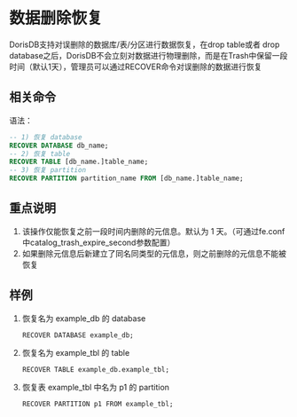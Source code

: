# 数据删除恢复

DorisDB支持对误删除的数据库/表/分区进行数据恢复，在drop table或者 drop database之后，DorisDB不会立刻对数据进行物理删除，而是在Trash中保留一段时间（默认1天），管理员可以通过RECOVER命令对误删除的数据进行恢复

## 相关命令

语法：

~~~sql
-- 1) 恢复 database
RECOVER DATABASE db_name;
-- 2) 恢复 table
RECOVER TABLE [db_name.]table_name;
-- 3) 恢复 partition
RECOVER PARTITION partition_name FROM [db_name.]table_name;
~~~

## 重点说明

1. 该操作仅能恢复之前一段时间内删除的元信息。默认为 1 天。（可通过fe.conf中catalog\_trash\_expire\_second参数配置）
2. 如果删除元信息后新建立了同名同类型的元信息，则之前删除的元信息不能被恢复

## 样例

1. 恢复名为 example_db 的 database

    `RECOVER DATABASE example_db;`

2. 恢复名为 example_tbl 的 table

    `RECOVER TABLE example_db.example_tbl;`

3. 恢复表 example_tbl 中名为 p1 的 partition

    `RECOVER PARTITION p1 FROM example_tbl;`